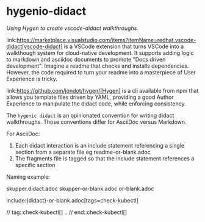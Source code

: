 # hygenio-didact

_Using Hygen to create vscode-didact walkthroughs._

link:https://marketplace.visualstudio.com/items?itemName=redhat.vscode-didact[vscode-didact] is a VSCode extension that turns VSCode into a walkthough system for cloud-native development. 
It supports adding logic to markdown and asciidoc documents to promote "Docs driven development". 
Imagine a readme that checks and installs dependencies. 
However, the code required to turn your readme into a masterpiece of User Experience is tricky.

link:https://github.com/jondot/hygen/[Hygen] is a cli available from npm that allows you template files driven by YAML, providing a good Author Experience to manipulate the didact code, while enforcing consistency.

The `hygenic didact` is an opinionated convention for writing didact walkthroughs.
Those conventions differ for AsciiDoc versus Markdown.


For AsciiDoc:

1.  Each didact interaction is an include statement referencing a single section from a separate file eg readme-or-blank.adoc
2.  The fragments file is tagged so that the include statement references a specific section

Naming example:

skupper.didact.adoc
skupper-or-blank.adoc
or-blank.adoc


include:{didact}-or-blank.adoc[tags=check-kubectl]

// tag::check-kubectl[]
.. <didact code to check kubectl>
// end::check-kubectl[]